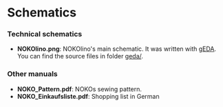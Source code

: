 # Schematics

### Technical schematics
* **NOKOlino.png**:
NOKOlino's main schematic. It was written with [gEDA](http://www.geda-project.org/).  
You can find the source files in folder [geda/](https://github.com/NikolaiRadke/NOKOlino/tree/master/schematics/geda).

### Other manuals

* **NOKO_Pattern.pdf**:
NOKOs sewing pattern. 
* **NOKO_Einkaufsliste.pdf**:
Shopping list in German  
